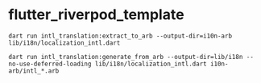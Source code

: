 # flutter_riverpod_template
`dart run intl_translation:extract_to_arb --output-dir=i10n-arb lib/i18n/localization_intl.dart`

`dart run intl_translation:generate_from_arb --output-dir=lib/i18n --no-use-deferred-loading lib/i18n/localization_intl.dart i10n-arb/intl_*.arb`
